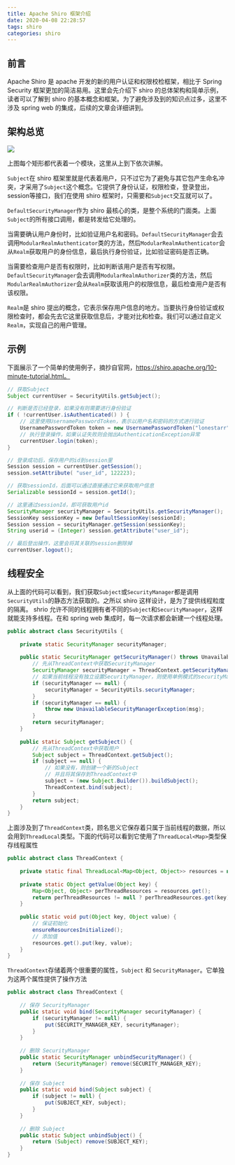 ```yaml
---
title: Apache Shiro 框架介绍
date: 2020-04-08 22:28:57
tags: shiro
categories: shiro
---
```




## 前言

Apache Shiro 是 apache 开发的新的用户认证和权限校检框架，相比于 Spring Security 框架更加的简洁易用。这里会先介绍下 shiro 的总体架构和简单示例，读者可以了解到 shiro 的基本概念和框架。为了避免涉及到的知识点过多，这里不涉及 spring web 的集成，后续的文章会详细讲到。



## 架构总览

<img src="shrio-flow.svg">



上图每个矩形都代表着一个模块，这里从上到下依次讲解。

`Subject`在 shiro 框架里就是代表着用户，只不过它为了避免与其它包产生命名冲突，才采用了`Subject`这个概念。它提供了身份认证，权限检查，登录登出，session等接口，我们在使用 shiro 框架时，只需要和`Subject`交互就可以了。

`DefaultSecurityManager`作为 shiro 最核心的类，是整个系统的门面类。上面`Subject`的所有接口调用，都是转发给它处理的。

当需要确认用户身份时，比如验证用户名和密码。`DefaultSecurityManager`会去调用`ModularRealmAuthenticator`类的方法，然后`ModularRealmAuthenticator`会从`Realm`获取用户的身份信息，最后执行身份验证，比如验证密码是否正确。

当需要检查用户是否有权限时，比如判断该用户是否有写权限。`DefaultSecurityManager`会去调用`ModularRealmAuthorizer`类的方法，然后`ModularRealmAuthorizer`会从`Realm`获取该用户的权限信息，最后检查用户是否有该权限。

`Realm`是 shiro 提出的概念，它表示保存用户信息的地方。当要执行身份验证或权限检查时，都会先去它这里获取信息后，才能对比和检查。我们可以通过自定义`Realm`，实现自己的用户管理。



## 示例

下面展示了一个简单的使用例子，摘抄自官网，https://shiro.apache.org/10-minute-tutorial.html。

```java
// 获取Subject
Subject currentUser = SecurityUtils.getSubject();

// 判断是否已经登录，如果没有则需要进行身份验证
if ( !currentUser.isAuthenticated() ) {
    // 这里使用UsernamePasswordToken，表示以用户名和密码的方式进行验证
    UsernamePasswordToken token = new UsernamePasswordToken("lonestarr", "vespa");
    // 执行登录操作，如果认证失败则会抛出AuthenticationException异常
    currentUser.login(token);
}

// 登录成功后，保存用户的id到session里
Session session = currentUser.getSession();
session.setAttribute( "user_id", 122223);

// 获取sessionId，后面可以通过直接通过它来获取用户信息
Serializable sessionId = session.getId();

// 这里通过sessionId，即可获取用户id
SecurityManager securityManager = SecurityUtils.getSecurityManager();
SessionKey sessionKey = new DefaultSessionKey(sessionId);
Session session = securityManager.getSession(sessionKey);
String userid = (Integer) session.getAttribute("user_id");

// 最后登出操作，这里会将其关联的session删除掉
currentUser.logout(); 
```





## 线程安全

从上面的代码可以看到，我们获取`Subject`或`SecurityManager`都是调用`SecurityUtils`的静态方法获取的。之所以 shiro 这样设计，是为了提供线程粒度的隔离。 shrio 允许不同的线程拥有者不同的`Subject`和`SecurityManager`，这样就能支持多线程。在和 spring web 集成时，每一次请求都会新建一个线程处理。

```java
public abstract class SecurityUtils {
    
    private static SecurityManager securityManager;
    
    public static SecurityManager getSecurityManager() throws UnavailableSecurityManagerException {
        // 先从ThreadContext中获取SecurityManager
        SecurityManager securityManager = ThreadContext.getSecurityManager();
        // 如果当前线程没有独立设置SecurityManager，则使用单例模式的securityManager
        if (securityManager == null) {
            securityManager = SecurityUtils.securityManager;
        }
        if (securityManager == null) {
            throw new UnavailableSecurityManagerException(msg);
        }
        return securityManager;
    }
    
    public static Subject getSubject() {
        // 先从ThreadContext中获取用户
        Subject subject = ThreadContext.getSubject();
        if (subject == null) {
            // 如果没有，则创建一个新的Subject
            // 并且将其保存到ThreadContext中
            subject = (new Subject.Builder()).buildSubject();
            ThreadContext.bind(subject);
        }
        return subject;
    }
}
```



上面涉及到了`ThreadContext`类，顾名思义它保存着只属于当前线程的数据，所以会用到`ThreadLocal`类型。下面的代码可以看到它使用了`ThreadLocal<Map>`类型保存线程属性

```java
public abstract class ThreadContext {
    
    private static final ThreadLocal<Map<Object, Object>> resources = new InheritableThreadLocalMap<>();
    
    private static Object getValue(Object key) {
        Map<Object, Object> perThreadResources = resources.get();
        return perThreadResources != null ? perThreadResources.get(key) : null;
    }
    
    public static void put(Object key, Object value) {
        // 保证初始化
        ensureResourcesInitialized();
        // 添加值
        resources.get().put(key, value);
    }
}
```



`ThreadContext`存储着两个很重要的属性，`Subject` 和 `SecurityManager`。它单独为这两个属性提供了操作方法

```java
public abstract class ThreadContext {
    
    // 保存 SecurityManager
    public static void bind(SecurityManager securityManager) {
        if (securityManager != null) {
            put(SECURITY_MANAGER_KEY, securityManager);
        }
    }
    
    // 删除 SecurityManager
    public static SecurityManager unbindSecurityManager() {
        return (SecurityManager) remove(SECURITY_MANAGER_KEY);
    }
    
    // 保存 Subject
    public static void bind(Subject subject) {
        if (subject != null) {
            put(SUBJECT_KEY, subject);
        }
    }
    
    // 删除 Subject
    public static Subject unbindSubject() {
        return (Subject) remove(SUBJECT_KEY);
    }
}
```


